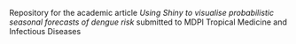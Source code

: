 Repository for the academic article _Using Shiny to visualise probabilistic seasonal forecasts of dengue risk_ submitted to MDPI Tropical Medicine and Infectious Diseases
